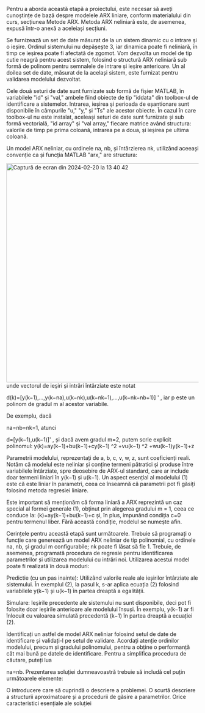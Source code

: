 Pentru a aborda această etapă a proiectului, este necesar să aveți cunoștințe de bază despre modelele ARX liniare, conform materialului din curs, secțiunea Metode ARX. Metoda ARX neliniară este, de asemenea, expusă într-o anexă a aceleiași secțiuni.

Se furnizează un set de date măsurat de la un sistem dinamic cu o intrare și o ieșire. Ordinul sistemului nu depășește 3, iar dinamica poate fi neliniară, în timp ce ieșirea poate fi afectată de zgomot. Vom dezvolta un model de tip cutie neagră pentru acest sistem, folosind o structură ARX neliniară sub formă de polinom pentru semnalele de intrare și ieșire anterioare. Un al doilea set de date, măsurat de la același sistem, este furnizat pentru validarea modelului dezvoltat.

Cele două seturi de date sunt furnizate sub formă de fișier MATLAB, în variabilele "id" și "val," ambele fiind obiecte de tip "iddata" din toolbox-ul de identificare a sistemelor. Intrarea, ieșirea și perioada de eșantionare sunt disponibile în câmpurile "u," "y," și "Ts" ale acestor obiecte. În cazul în care toolbox-ul nu este instalat, aceleași seturi de date sunt furnizate și sub formă vectorială, "id array" și "val array," fiecare matrice având structura: valorile de timp pe prima coloană, intrarea pe a doua, și ieșirea pe ultima coloană.

Un model ARX neliniar, cu ordinele na, nb, și întârzierea nk, utilizând aceeași convenție ca și funcția MATLAB "arx," are structura:

<img width="573" alt="Captură de ecran din 2024-02-20 la 13 40 42" src="https://github.com/chiriacdaria/ARX-neliniar/assets/99746700/fc97c92e-adaa-450c-91e8-1461479804e1">
unde vectorul de ieșiri și intrări întârziate este notat 

d(k)=[y(k−1),...,y(k−na),u(k−nk),u(k−nk−1),...,u(k−nk−nb+1)] '
 , iar 
p este un polinom de gradul m al acestor variabile.

De exemplu, dacă 

na=nb=nk=1, atunci 

d=[y(k−1),u(k−1)]' , și dacă avem gradul 
m=2, putem scrie explicit polinomul:
y(k)=ay(k−1)+bu(k−1)+cy(k−1) ^2  +vu(k−1) ^2 +wu(k−1)y(k−1)+z


Parametrii modelului, reprezentați de a, b, c, v, w, z, sunt coeficienți reali. Notăm că modelul este neliniar și conține termeni pătratici și produse între variabilele întârziate, spre deosebire de ARX-ul standard, care ar include doar termeni liniari în y(k−1) și u(k−1). Un aspect esențial al modelului (1) este că este liniar în parametri, ceea ce înseamnă că parametrii pot fi găsiți folosind metoda regresiei liniare.

Este important să menționăm că forma liniară a ARX reprezintă un caz special al formei generale (1), obținut prin alegerea gradului m = 1, ceea ce conduce la:
(k)=ay(k−1)+bu(k−1)+c
și, în plus, impunând condiția c=0 pentru termenul liber. Fără această condiție, modelul se numește afin.

Cerințele pentru această etapă sunt următoarele. Trebuie să programați o funcție care generează un model ARX neliniar de tip polinomial, cu ordinele na, nb, și gradul m configurabile; nk poate fi lăsat să fie 1. Trebuie, de asemenea, programată procedura de regresie pentru identificarea parametrilor și utilizarea modelului cu intrări noi. Utilizarea acestui model poate fi realizată în două moduri:

Predictie (cu un pas inainte): Utilizând valorile reale ale ieșirilor întârziate ale sistemului. În exemplul (2), la pasul k, s-ar aplica ecuația (2) folosind variabilele  y(k−1) și u(k−1) în partea dreaptă a egalității.

Simulare: Ieșirile precedente ale sistemului nu sunt disponibile, deci pot fi folosite doar ieșirile anterioare ale modelului însuși. În exemplu, y(k−1) ar fi înlocuit cu valoarea simulată precedentă (k−1) în partea dreaptă a ecuației (2).

Identificați un astfel de model ARX neliniar folosind setul de date de identificare și validați-l pe setul de validare. Acordați atenție ordinilor modelului, precum și gradului polinomului, pentru a obține o performanță cât mai bună pe datele de identificare. Pentru a simplifica procedura de căutare, puteți lua 

na=nb. Prezentarea soluției dumneavoastră trebuie să includă cel puțin următoarele elemente:

O introducere care să cuprindă o descriere a problemei.
O scurtă descriere a structurii aproximatoare și a procedurii de găsire a parametrilor.
Orice caracteristici esențiale ale soluției 
